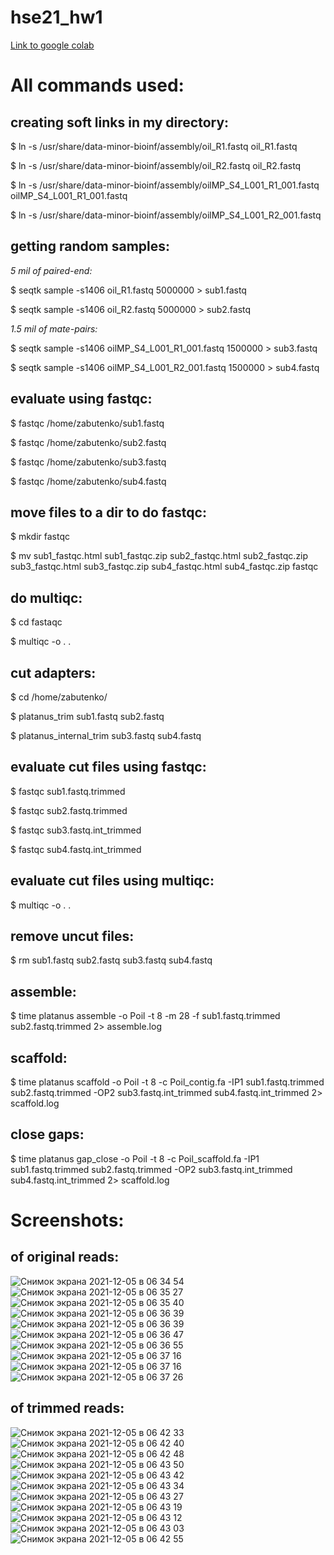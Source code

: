 # hse21_hw1

[Link to google colab](https://colab.research.google.com/drive/1FvOz4lRgoQNpk4xyoPWzYrv2VLAQ97Gw?usp=sharing)

# All commands used:
## creating soft links in my directory:

$ ln -s /usr/share/data-minor-bioinf/assembly/oil_R1.fastq oil_R1.fastq

$ ln -s /usr/share/data-minor-bioinf/assembly/oil_R2.fastq oil_R2.fastq

$ ln -s /usr/share/data-minor-bioinf/assembly/oilMP_S4_L001_R1_001.fastq oilMP_S4_L001_R1_001.fastq

$ ln -s /usr/share/data-minor-bioinf/assembly/oilMP_S4_L001_R2_001.fastq

## getting random samples:

*5 mil of paired-end:*

$ seqtk sample -s1406 oil_R1.fastq 5000000 > sub1.fastq

$ seqtk sample -s1406 oil_R2.fastq 5000000 > sub2.fastq

*1.5 mil of mate-pairs:*

$ seqtk sample -s1406 oilMP_S4_L001_R1_001.fastq 1500000 > sub3.fastq

$ seqtk sample -s1406 oilMP_S4_L001_R2_001.fastq 1500000 > sub4.fastq


## evaluate using fastqc:

$ fastqc /home/zabutenko/sub1.fastq

$ fastqc /home/zabutenko/sub2.fastq

$ fastqc /home/zabutenko/sub3.fastq

$ fastqc /home/zabutenko/sub4.fastq

## move files to a dir to do fastqc:

$ mkdir fastqc

$ mv sub1_fastqc.html sub1_fastqc.zip sub2_fastqc.html sub2_fastqc.zip sub3_fastqc.html sub3_fastqc.zip sub4_fastqc.html sub4_fastqc.zip fastqc

## do multiqc:

$ cd fastaqc

$ multiqc -o . .

## cut adapters:

$ cd /home/zabutenko/

$ platanus_trim  sub1.fastq sub2.fastq

$ platanus_internal_trim sub3.fastq sub4.fastq

## evaluate cut files using fastqc:

$ fastqc sub1.fastq.trimmed

$ fastqc sub2.fastq.trimmed

$ fastqc sub3.fastq.int_trimmed

$ fastqc sub4.fastq.int_trimmed

## evaluate cut files using multiqc:

$ multiqc -o . .

## remove uncut files:

$ rm sub1.fastq sub2.fastq sub3.fastq sub4.fastq

## assemble:

$ time platanus assemble -o Poil -t 8 -m 28 -f sub1.fastq.trimmed sub2.fastq.trimmed 2> assemble.log

## scaffold:

$ time platanus scaffold -o Poil -t 8 -c  Poil_contig.fa -IP1 sub1.fastq.trimmed sub2.fastq.trimmed -OP2 sub3.fastq.int_trimmed sub4.fastq.int_trimmed 2> scaffold.log

## close gaps:

$ time platanus gap_close -o Poil -t 8 -c Poil_scaffold.fa -IP1 sub1.fastq.trimmed sub2.fastq.trimmed -OP2 sub3.fastq.int_trimmed sub4.fastq.int_trimmed 2> scaffold.log

# Screenshots:
## of original reads:
![Снимок экрана 2021-12-05 в 06 34 54](https://user-images.githubusercontent.com/55627796/144732475-c7141d59-3b11-4c73-8433-ee2f89463a5a.png)
![Снимок экрана 2021-12-05 в 06 35 27](https://user-images.githubusercontent.com/55627796/144732477-23a18f35-d6ee-4990-b965-88b536f73ef8.png)
![Снимок экрана 2021-12-05 в 06 35 40](https://user-images.githubusercontent.com/55627796/144732479-eadaf845-a941-4a15-9181-4461f5f5fdd8.png)
![Снимок экрана 2021-12-05 в 06 36 39](https://user-images.githubusercontent.com/55627796/144732483-03c4918b-4203-4a34-b96c-851610e8b74e.png)
![Снимок экрана 2021-12-05 в 06 36 39](https://user-images.githubusercontent.com/55627796/144732517-d252f150-dd79-41d5-b7cf-726216005ba7.png)
![Снимок экрана 2021-12-05 в 06 36 47](https://user-images.githubusercontent.com/55627796/144732486-98487517-e21a-4a26-a006-f693f16f5688.png)
![Снимок экрана 2021-12-05 в 06 36 55](https://user-images.githubusercontent.com/55627796/144732490-522574e2-036f-4291-a27b-198e36e1bd5e.png)
![Снимок экрана 2021-12-05 в 06 37 16](https://user-images.githubusercontent.com/55627796/144732496-fe126b8d-fddb-49d3-ab3c-29e1a7b05109.png)
![Снимок экрана 2021-12-05 в 06 37 16](https://user-images.githubusercontent.com/55627796/144732523-ac9327b9-e5db-4a47-b072-b4969a44af29.png)
![Снимок экрана 2021-12-05 в 06 37 26](https://user-images.githubusercontent.com/55627796/144732501-885d1ce7-7eb6-4352-bdf9-29565785ddfc.png)

## of trimmed reads:
![Снимок экрана 2021-12-05 в 06 42 33](https://user-images.githubusercontent.com/55627796/144732597-20a8ec0a-0862-4fbb-b02d-bd95faca69be.png)
![Снимок экрана 2021-12-05 в 06 42 40](https://user-images.githubusercontent.com/55627796/144732599-b38aea00-193b-4cdf-beed-98be9231fa26.png)
![Снимок экрана 2021-12-05 в 06 42 48](https://user-images.githubusercontent.com/55627796/144732606-b412a752-406c-4180-be09-90347d185965.png)
![Снимок экрана 2021-12-05 в 06 43 50](https://user-images.githubusercontent.com/55627796/144732616-4ef86830-4beb-4ad9-8aaf-2f23c8369cfd.png)
![Снимок экрана 2021-12-05 в 06 43 42](https://user-images.githubusercontent.com/55627796/144732617-127b85e8-04fb-4348-a302-9c18a0812fb4.png)
![Снимок экрана 2021-12-05 в 06 43 34](https://user-images.githubusercontent.com/55627796/144732618-df8c7974-bd17-47d3-a7fe-4cc7859d2d3b.png)
![Снимок экрана 2021-12-05 в 06 43 27](https://user-images.githubusercontent.com/55627796/144732619-b5f46353-ff6b-47c6-8641-6b4fdc9f78cb.png)
![Снимок экрана 2021-12-05 в 06 43 19](https://user-images.githubusercontent.com/55627796/144732621-3c5c7bc1-96d3-42dc-b9de-0ea4bc0dd49b.png)
![Снимок экрана 2021-12-05 в 06 43 12](https://user-images.githubusercontent.com/55627796/144732623-5ceb8661-18be-4f88-852a-c0a1055e75fa.png)
![Снимок экрана 2021-12-05 в 06 43 03](https://user-images.githubusercontent.com/55627796/144732624-912235d6-d5ef-469d-83d7-fac2ccdab122.png)
![Снимок экрана 2021-12-05 в 06 42 55](https://user-images.githubusercontent.com/55627796/144732625-130e1174-c924-4b81-b3ad-2233d5c5fd18.png)


